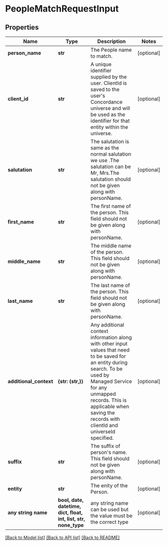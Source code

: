 # PeopleMatchRequestInput


## Properties
Name | Type | Description | Notes
------------ | ------------- | ------------- | -------------
**person_name** | **str** | The People name to match. | [optional] 
**client_id** | **str** | A unique identifier supplied by the user. ClientId is saved to the user&#39;s Concordance universe and will be used as the identifier for that entity within the universe.  | [optional] 
**salutation** | **str** | The salutation is same as the normal salutation we use .The salutation can be Mr, Mrs.The salutation should not be given along with personName.  | [optional] 
**first_name** | **str** | The first name of the person. This field should not be given along with personName.  | [optional] 
**middle_name** | **str** | The middle name of the person. This field should not be given along with personName.  | [optional] 
**last_name** | **str** | The last name of the person. This field should not be given along with personName.  | [optional] 
**additional_context** | **{str: (str,)}** | Any additional context information along with other input values that need to be saved for an entity during search. To be used by Managed Service for any unmapped records.  This is applicable when saving the records with clientId and universeId specified.  | [optional] 
**suffix** | **str** | The suffix of person&#39;s name. This field should not be given along with personName.  | [optional] 
**entity** | **str** | The enity of the Person.  | [optional] 
**any string name** | **bool, date, datetime, dict, float, int, list, str, none_type** | any string name can be used but the value must be the correct type | [optional]

[[Back to Model list]](../README.md#documentation-for-models) [[Back to API list]](../README.md#documentation-for-api-endpoints) [[Back to README]](../README.md)


